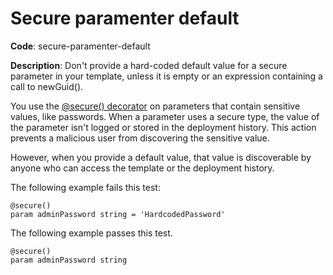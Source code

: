 # Secure paramenter default

**Code**: secure-paramenter-default

**Description**: Don't provide a hard-coded default value for a secure parameter in your template, unless it is empty or an expression containing a call to newGuid().

You use the [@secure() decorator](../spec/parameters.md) on parameters that contain sensitive values, like passwords. When a parameter uses a secure type, the value of the parameter isn't logged or stored in the deployment history. This action prevents a malicious user from discovering the sensitive value.

However, when you provide a default value, that value is discoverable by anyone who can access the template or the deployment history.

The following example fails this test:

```bicep
@secure()
param adminPassword string = 'HardcodedPassword'
```

The following example passes this test.

```bicep
@secure()
param adminPassword string
```
